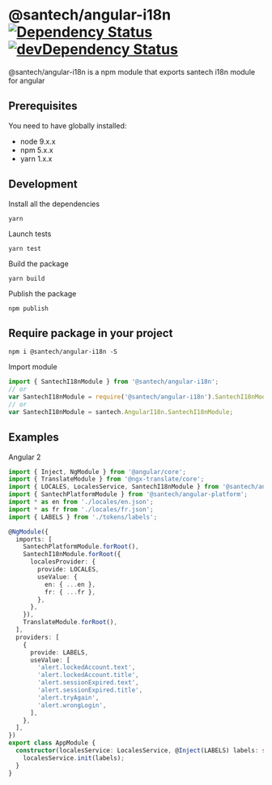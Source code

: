 @santech/angular-i18n
[![Dependency Status](https://david-dm.org/santech-org/studio/status.svg?path=%40santech%2Fangular-i18n)](https://david-dm.org/santech-org/studio?path=%40santech%2Fangular-i18n)
[![devDependency Status](https://david-dm.org/santech-org/studio/dev-status.svg?path=%40santech%2Fangular-i18n)](https://david-dm.org/santech-org/studio?path=%40santech%2Fangular-i18n&type=dev)
========

@santech/angular-i18n is a npm module that exports santech i18n module for angular

## Prerequisites

You need to have globally installed:

* node 9.x.x
* npm 5.x.x
* yarn 1.x.x

## Development

Install all the dependencies

```
yarn
```

Launch tests

```
yarn test
```

Build the package

```
yarn build
```

Publish the package

```
npm publish
```

## Require package in your project

```
npm i @santech/angular-i18n -S
```

Import module

```javascript
import { SantechI18nModule } from '@santech/angular-i18n';
// or
var SantechI18nModule = require('@santech/angular-i18n').SantechI18nModule;
// or
var SantechI18nModule = santech.AngularI18n.SantechI18nModule;
```

## Examples

Angular 2

```typescript
import { Inject, NgModule } from '@angular/core';
import { TranslateModule } from '@ngx-translate/core';
import { LOCALES, LocalesService, SantechI18nModule } from '@santech/angular-i18n';
import { SantechPlatformModule } from '@santech/angular-platform';
import * as en from './locales/en.json';
import * as fr from './locales/fr.json';
import { LABELS } from './tokens/labels';

@NgModule({
  imports: [
    SantechPlatformModule.forRoot(),
    SantechI18nModule.forRoot({
      localesProvider: {
        provide: LOCALES,
        useValue: {
          en: { ...en },
          fr: { ...fr },
        },
      },
    }),
    TranslateModule.forRoot(),
  ],
  providers: [
    {
      provide: LABELS,
      useValue: [
        'alert.lockedAccount.text',
        'alert.lockedAccount.title',
        'alert.sessionExpired.text',
        'alert.sessionExpired.title',
        'alert.tryAgain',
        'alert.wrongLogin',
      ],
    },
  ],
})
export class AppModule {
  constructor(localesService: LocalesService, @Inject(LABELS) labels: string[]) {
    localesService.init(labels);
  }
}
```
